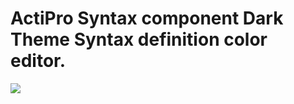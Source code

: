 # ActiPro Syntax component Dark Theme Syntax definition color editor.

![]([https://i.ibb.co/xGcf7kG/Open-Yee-Light2.png](https://i2.paste.pics/80cce2b17b07dd7155496b76ed3eb7ef.png?trs=37e97750153d0c825b13c7a48cbf7024ed401097750e5d0787d532ce00753b42))
